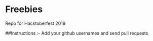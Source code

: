 # Freebies
Repo for Hacktoberfest 2019

##Instructions :-
Add your github usernames and send pull requests
